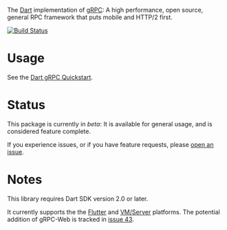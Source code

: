 The [Dart](https://www.dartlang.org/) implementation of
[gRPC](https://grpc.io/): A high performance, open source, general RPC framework that puts mobile and HTTP/2 first.

[![Build Status](https://travis-ci.org/grpc/grpc-dart.svg?branch=master)](https://travis-ci.org/grpc/grpc-dart)

# Usage

See the [Dart gRPC Quickstart](https://grpc.io/docs/quickstart/dart.html).

# Status

This package is currently in *beta*: It is available for general usage,
and is considered feature complete.

If you experience issues, or if you have feature requests,
please [open an issue](https://github.com/dart-lang/grpc-dart/issues).

# Notes

This library requires Dart SDK version 2.0 or later.

It currently supports the the [Flutter](https://flutter.io/) and
[VM/Server](https://www.dartlang.org/dart-vm) platforms. The potential
addition of gRPC-Web is tracked in [issue 43](https://github.com/grpc/grpc-dart/issues/43).
